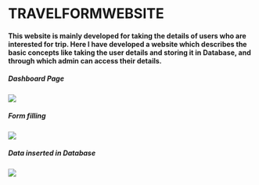 # TRAVELFORMWEBSITE
#### This website is mainly developed for taking the details of users who are interested for trip. Here I have developed a website which describes the basic concepts like taking the user details and storing it in Database, and through which admin can access their details.


##### Dashboard Page
<img src="https://github.com/devarshpanchal/TravelingFormWebsite/assets/132260056/ef605c8a-6c4f-491f-8f82-795b30d3e607">

##### Form filling
<img src="https://github.com/devarshpanchal/TravelingFormWebsite/assets/132260056/3a612b24-7bfe-4717-88ae-18517e58b7ca">

##### Data inserted in Database
<img src="https://github.com/devarshpanchal/TravelingFormWebsite/assets/132260056/3c9761ba-764e-45bc-b5da-209999a68a4f">
